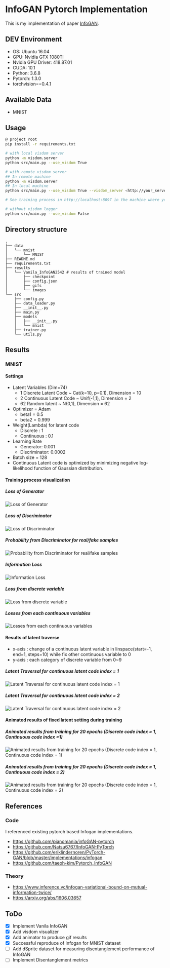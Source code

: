 # InfoGAN Pytorch Implementation
This is my implementation of paper [InfoGAN](https://arxiv.org/abs/1606.03657).

## DEV Environment
- OS: Ubuntu 16.04
- GPU: Nvidia GTX 1080Ti
- Nvidia GPU Driver: 418.87.01
- CUDA: 10.1
- Python: 3.6.8
- Pytorch: 1.3.0
- torchvision==0.4.1

## Available Data
- MNIST
  
## Usage
```bash
@ project root
pip install -r requirements.txt

# with local visdom server
python -m visdom.server
python src/main.py --use_visdom True

# with remote visdom server
## In remote machine
python -m visdom.server
## In local machine
python src/main.py --use_visdom True --visdom_server <http://your_server_ip>

# See training process in http://localhost:8097 in the machine where your visdom server is running

# without visdom logger
python src/main.py --use_visdom False

```

## Directory structure
```
.
├── data
│   └── mnist
│       └── MNIST
├── README.md
├── requirements.txt
├── results
│   └── Vanila_InfoGAN2542 # results of trained model
│       ├── checkpoint
│       ├── config.json
│       ├── gifs
│       └── images
└── src
    ├── config.py
    ├── data_loader.py
    ├── __init__.py
    ├── main.py
    ├── models
    │   ├── __init__.py
    │   └── mnist
    ├── trainer.py
    └── utils.py
```
## Results

### MNIST

#### Settings

   - Latent Variables (Dim=74)
        - 1 Discrete Latent Code ~ Cat(k=10, p=0.1), Dimension = 10
        - 2 Continuous Latent Code ~ Unif(-1,1), Dimension = 2
        - 62 Random latent ~ N(0,1), Dimension = 62
   - Optimizer = Adam
        - beta1 = 0.5
        - beta2 = 0.999
   - Weight(Lambda) for latent code
        - Discrete : 1
        - Continuous : 0.1
   - Learning Rate
        - Generator: 0.001
        - Discriminator: 0.0002
   - Batch size = 128
   - Continuous Latent code is optimized by minimizing negative log-likelihood function of Gaussian distribution.

#### Training process visualization
##### Loss of Generator
![Loss of Generator](./examples/loss_G.png)

##### Loss of Discriminator
![Loss of Discriminator](./examples/loss_D.png)

##### Probability from Discriminator for real/fake samples
![Probability from Discriminator for real/fake samples](./examples/prob_D.png)

##### Information Loss
![Information Loss](./examples/loss_Info.png)

##### Loss from discrete variable
![Loss from discrete variable](./examples/loss_discrete.png)

##### Losses from each continuous variables
![Losses from each continuous variables](./examples/loss_cont.png)

#### Results of latent traverse
- x-axis : change of a continuous latent variable in linspace(start=-1, end=1, steps=10) while fix other continuous variable to 0
- y-axis : each category of discrete variable from 0~9

##### Latent Traversal for continuous latent code index = 1
![Latent Traversal for continuous latent code index = 1](./examples/latent_traversal_c_1.png)

##### Latent Traversal for continuous latent code index = 2
![Latent Traversal for continuous latent code index = 2](./examples/latent_traversal_c_2.png)

#### Animated results of fixed latent setting during training

##### Animated results from training for 20 epochs (Discrete code index = 1, Continuous code index =1)
![Animated results from training for 20 epochs (Discrete code index = 1, Continuous code index = 1)](./examples/GIF-Cd_1-Cc_1.gif)

##### Animated results from training for 20 epochs (Discrete code index = 1, Continuous code index = 2)
![Animated results from training for 20 epochs (Discrete code index = 1, Continuous code index = 2)](./examples/GIF-Cd_1-Cc_2.gif)
## References

### Code
I referenced existing pytorch based Infogan implementations.
- https://github.com/pianomania/infoGAN-pytorch
- https://github.com/Natsu6767/InfoGAN-PyTorch
- https://github.com/eriklindernoren/PyTorch-GAN/blob/master/implementations/infogan
- https://github.com/taeoh-kim/Pytorch_InfoGAN

### Theory
- https://www.inference.vc/infogan-variational-bound-on-mutual-information-twice/
- https://arxiv.org/abs/1606.03657

## ToDo

- [x] Implement Vanila InfoGAN
- [x] Add visdom visualizer
- [x] Add animator to produce gif results
- [x] Successful reproduce of Infogan for MNIST dataset
- [ ] Add dSprite dataset for measuring disentanglement performance of InfoGAN
- [ ] Implement Disentanglement metrics